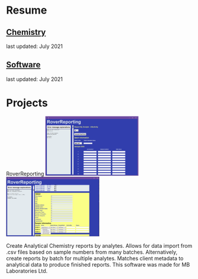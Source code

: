 # Resume
## [Chemistry](Peter_Levett_Chemistry_Resume_04July2021.pdf)
last updated: July 2021
## [Software](Peter_Levett_Programming_Resume_04July2021.pdf)
last updated: July 2021

# Projects

RoverReporting
<img src="https://github.com/StavromularBeta/StavromularBeta.github.io/blob/master/RoverReporting_1.png" width=50% height=50%><img src="https://github.com/StavromularBeta/StavromularBeta.github.io/blob/master/RoverReporting_3.png" width=50% height=50%>

Create Analytical Chemistry reports by analytes. Allows for data import from .csv files based on sample numbers from many batches. Alternatively, create reports by batch for multiple analytes. Matches client metadata to analytical data to produce finished reports. This software was made for MB Laboratories Ltd.
